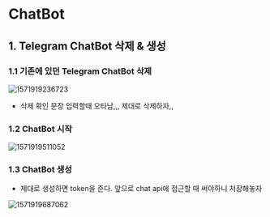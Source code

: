 # ChatBot

## 1. Telegram ChatBot 삭제 & 생성

### 1.1 기존에 있던 Telegram ChatBot 삭제

![1571919236723](C:\Users\student\AppData\Roaming\Typora\typora-user-images\1571919236723.png)

- 삭제 확인 문장 입력할때 오타남,,, 제대로 삭제하자,,





### 1.2 ChatBot 시작

![1571919511052](C:\Users\student\AppData\Roaming\Typora\typora-user-images\1571919511052.png)



### 1.3 ChatBot 생성

- 제대로 생성하면 token을 준다. 앞으로 chat api에 접근할 때 써야하니 저장해놓자

![1571919687062](C:\Users\student\AppData\Roaming\Typora\typora-user-images\1571919687062.png)



